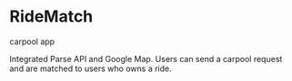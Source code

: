 RideMatch
=========

carpool app

Integrated Parse API and Google Map. Users can send a carpool request and are matched to users who owns a ride.
